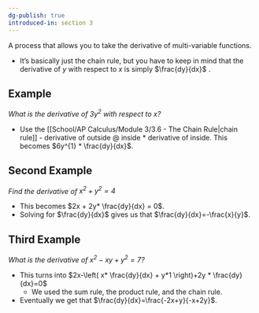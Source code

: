 ```yaml
---
dg-publish: true
introduced-in: section 3
---
```

A process that allows you to take the derivative of multi-variable functions.
- It’s basically just the chain rule, but you have to keep in mind that the derivative of $y$ with respect to $x$ is simply $\frac{dy}{dx}$ .
## Example
*What is the derivative of $3y^2$ with respect to $x$?*
- Use the [[School/AP Calculus/Module 3/3.6 - The Chain Rule\|chain rule]] - derivative of outside @ inside * derivative of inside. This becomes $6y^{1} * \frac{dy}{dx}$.
## Second Example
*Find the derivative of $x^2+y^2=4$*
- This becomes $2x + 2y* \frac{dy}{dx} = 0$.
- Solving for $\frac{dy}{dx}$ gives us that $\frac{dy}{dx}=-\frac{x}{y}$.
## Third Example
*What is the derivative of $x^2-xy+y^2=7$?*
- This turns into $2x-\left( x* \frac{dy}{dx} + y*1 \right)+2y * \frac{dy}{dx}=0$
	- We used the sum rule, the product rule, and the chain rule.
- Eventually we get that $\frac{dy}{dx}=\frac{-2x+y}{-x+2y}$.








